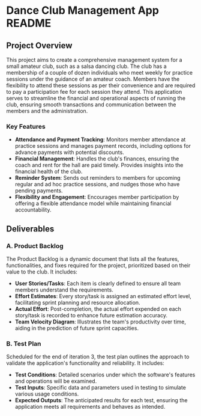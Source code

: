 # Dance Club Management App README

## Project Overview

This project aims to create a comprehensive management system for a small amateur club, such as a salsa dancing club. The club has a membership of a couple of dozen individuals who meet weekly for practice sessions under the guidance of an amateur coach. Members have the flexibility to attend these sessions as per their convenience and are required to pay a participation fee for each session they attend. This application serves to streamline the financial and operational aspects of running the club, ensuring smooth transactions and communication between the members and the administration.

### Key Features

- **Attendance and Payment Tracking**: Monitors member attendance at practice sessions and manages payment records, including options for advance payments with potential discounts.
- **Financial Management**: Handles the club's finances, ensuring the coach and rent for the hall are paid timely. Provides insights into the financial health of the club.
- **Reminder System**: Sends out reminders to members for upcoming regular and ad hoc practice sessions, and nudges those who have pending payments.
- **Flexibility and Engagement**: Encourages member participation by offering a flexible attendance model while maintaining financial accountability.

## Deliverables

### A. Product Backlog

The Product Backlog is a dynamic document that lists all the features, functionalities, and fixes required for the project, prioritized based on their value to the club. It includes:

- **User Stories/Tasks**: Each item is clearly defined to ensure all team members understand the requirements.
- **Effort Estimates**: Every story/task is assigned an estimated effort level, facilitating sprint planning and resource allocation.
- **Actual Effort**: Post-completion, the actual effort expended on each story/task is recorded to enhance future estimation accuracy.
- **Team Velocity Diagram**: Illustrates the team's productivity over time, aiding in the prediction of future sprint capacities.

### B. Test Plan

Scheduled for the end of iteration 3, the test plan outlines the approach to validate the application's functionality and reliability. It includes:

- **Test Conditions**: Detailed scenarios under which the software's features and operations will be examined.
- **Test Inputs**: Specific data and parameters used in testing to simulate various usage conditions.
- **Expected Outputs**: The anticipated results for each test, ensuring the application meets all requirements and behaves as intended.
